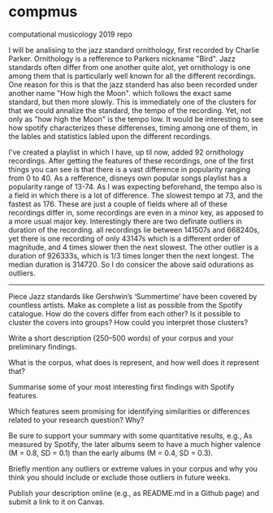 # compmus
computational musicology 2019 repo


I will be analising to the jazz standard ornithology, first recorded by Charlie Parker. Ornithology is a refference to Parkers nickname "Bird". Jazz standards often differ from one another quite alot, yet ornithology is one among them that is particularly well known for all the different recordings. One reason for this is that the jazz standerd has also been recorded under another name "How high the Moon". which follows the exact same standard, but then more slowly. This is immediately one of the clusters for that we could annalize the standard, the tempo of the recording. Yet, not only as "how high the Moon" is the tempo low. It would be interesting to see how spotify characterizes these differenses, timing among one of them, in the lables  and statistics labled upon the different recordings. 

I've created a playlist in which I have, up til now, added 92 ornithology recordings. 
After getting the features of these recordings, one of the first things you can see is that there is a vast difference in popularity ranging from 0 to 40. As a refference, disneys own popular songs playlist has a popularity range of 13-74. 
As I was expecting beforehand, the tempo also is a field in which there is a lot of difference. The slowest tempo at 73, and the fastest as 176. These are just a couple of fields where all of these recordings differ in, some recordings are even in a minor key, as apposed to a more usual major key. Interestingly there are two definate outliers in duration of the recording. all recordings lie between 141507s and 668240s, yet there is one recording of only 43147s which is a different order of magnitude, and 4 times slower then the next slowest. The other outlier is a duration of 926333s, which is 1/3 times longer then the next longest. The median duration is 314720. So I do consicer the above said odurations as outliers. 



--------------------------------------------------------------------------------------------------

Piece
Jazz standards like Gershwin’s ‘Summertime’ have been covered by countless artists. Make as complete a list as possible from the Spotify catalogue. How do the covers differ from each other? Is it possible to cluster the covers into groups? How could you interpret those clusters?

Write a short description (250–500 words) of your corpus and your preliminary findings.

What is the corpus, what does is represent, and how well does it represent that?

Summarise some of your most interesting first findings with Spotify features.

Which features seem promising for identifying similarities or differences related to your research question? Why? 

Be sure to support your summary with some quantitative results, e.g., As measured by Spotify, the later albums seem to have a much higher valence (M = 0.8, SD = 0.1) than the early albums (M = 0.4, SD = 0.3).

Briefly mention any outliers or extreme values in your corpus and why you think you should include or exclude those outliers in future weeks.

Publish your description online (e.g., as README.md in a Github page) and submit a link to it on Canvas.
